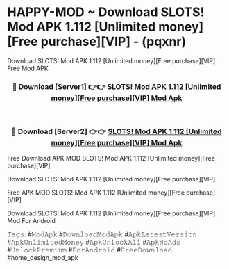 # HAPPY-MOD ~ Download SLOTS! Mod APK 1.112 [Unlimited money][Free purchase][VIP] - (pqxnr)
Download SLOTS! Mod APK 1.112 [Unlimited money][Free purchase][VIP] Free Mod APK

<div align="center">
<h3>🔴 Download [Server1] 👉👉 <a href="https://apk-comot.site?title=SLOTS!_Mod_APK_1.112_[Unlimited_money][Free_purchase][VIP]">SLOTS! Mod APK 1.112 [Unlimited money][Free purchase][VIP] Mod Apk</a></h3><br>

<h3>🔴 Download [Server2] 👉👉 <a href="https://apk-comot.site?title=SLOTS!_Mod_APK_1.112_[Unlimited_money][Free_purchase][VIP]">SLOTS! Mod APK 1.112 [Unlimited money][Free purchase][VIP] Mod Apk</a></h3>
</div>


Free Download APK MOD SLOTS! Mod APK 1.112 [Unlimited money][Free purchase][VIP]

Download SLOTS! Mod APK 1.112 [Unlimited money][Free purchase][VIP] 

Free APK MOD SLOTS! Mod APK 1.112 [Unlimited money][Free purchase][VIP] 

Download SLOTS! Mod APK 1.112 [Unlimited money][Free purchase][VIP] Mod For Android

𝚃𝚊𝚐𝚜: #𝙼𝚘𝚍𝙰𝚙𝚔 #𝙳𝚘𝚠𝚗𝚕𝚘𝚊𝚍𝙼𝚘𝚍𝙰𝚙𝚔 #𝙰𝚙𝚔𝙻𝚊𝚝𝚎𝚜𝚝𝚅𝚎𝚛𝚜𝚒𝚘𝚗 #𝙰𝚙𝚔𝚄𝚗𝚕𝚒𝚖𝚒𝚝𝚎𝚍𝙼𝚘𝚗𝚎𝚢 #𝙰𝚙𝚔𝚄𝚗𝚕𝚘𝚌𝚔𝙰𝚕𝚕 #𝙰𝚙𝚔𝙽𝚘𝙰𝚍𝚜 #𝚄𝚗𝚕𝚘𝚌𝚔𝙿𝚛𝚎𝚖𝚒𝚞𝚖 #𝙵𝚘𝚛𝙰𝚗𝚍𝚛𝚘𝚒𝚍 #𝙵𝚛𝚎𝚎𝙳𝚘𝚠𝚗𝚕𝚘𝚊𝚍 #home_design_mod_apk